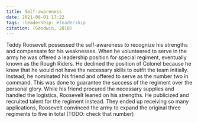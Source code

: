 ```yaml
---
title: Self-awareness
date: 2021-08-01 17:22
tags: :leadership: #leadership
citation: (Goodwin, 2018)
---
```

Teddy Roosevelt possessed the self-awareness to recognize his strengths and compensate for his weaknesses. When he volunteered to serve in the army he was offered a leadership position for special regiment, eventually known as the Rough Riders. He declined the position of Colonel because he knew that he would not have the necessary skills to outfit the team initially. Instead, he nominated his friend and offered to serve as the number two in command. This was done to guarantee the success of the regiment over the personal glory. While his friend procured the necessary supplies and handled the logistics, Roosevelt leaned on his strengths. He publicized and recruited talent for the regiment instead. They ended up receiving so many applications, Roosevelt convinced the army to expand the original three regiments to five in total (TODO: check that number)

